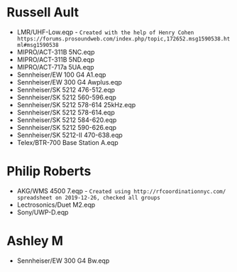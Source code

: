 # Russell Ault
- LMR/UHF-Low.eqp - `Created with the help of Henry Cohen https://forums.prosoundweb.com/index.php/topic,172652.msg1590538.html#msg1590538`
- MIPRO/ACT-311B 5NC.eqp
- MIPRO/ACT-311B 5ND.eqp
- MIPRO/ACT-717a 5UA.eqp
- Sennheiser/EW 100 G4 A1.eqp
- Sennheiser/EW 300 G4 Awplus.eqp
- Sennheiser/SK 5212 476-512.eqp
- Sennheiser/SK 5212 560-596.eqp
- Sennheiser/SK 5212 578-614 25kHz.eqp
- Sennheiser/SK 5212 578-614.eqp
- Sennheiser/SK 5212 584-620.eqp
- Sennheiser/SK 5212 590-626.eqp
- Sennheiser/SK 5212-II 470-638.eqp
- Telex/BTR-700 Base Station A.eqp

# Philip Roberts
- AKG/WMS 4500 7.eqp - `Created using http://rfcoordinationnyc.com/ spreadsheet on 2019-12-26, checked all groups`
- Lectrosonics/Duet M2.eqp
- Sony/UWP-D.eqp

# Ashley M
- Sennheiser/EW 300 G4 Bw.eqp

